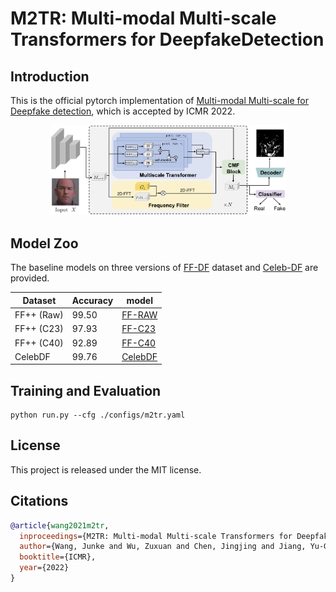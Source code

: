 # M2TR: Multi-modal Multi-scale Transformers for DeepfakeDetection

## Introduction

This is the official pytorch implementation of [Multi-modal Multi-scale for Deepfake detection](https://arxiv.org/abs/2104.09770), which is accepted by ICMR 2022.


<p align="center">
 <img width="75%" src="./imgs/network.png" />
</p>


## Model Zoo

The baseline models on three versions of [FF-DF](https://github.com/ondyari/FaceForensics) dataset and [Celeb-DF](https://github.com/yuezunli/celeb-deepfakeforensics) are provided.

| Dataset | Accuracy | model |
| --- | --- | --- | 
| FF++ (Raw) | 99.50 | [FF-RAW](https://drive.google.com/file/d/1_HaPE6r7Zzof2mmLmmc4fbIbqyWs17S0/view?usp=sharing) |
| FF++ (C23) | 97.93 | [FF-C23](https://drive.google.com/file/d/1XRIllA6p5YnITztl1burwcr5l7LAcpqv/view?usp=sharing) 
| FF++ (C40) | 92.89 | [FF-C40](https://drive.google.com/file/d/1xhclIjoh8GkVvoVefjDY-itdaV0VaMxY/view?usp=sharing) |
| CelebDF |99.76 |[CelebDF](https://drive.google.com/file/d/1_HaPE6r7Zzof2mmLmmc4fbIbqyWs17S0/view?usp=sharing) |

## Training and Evaluation

```
python run.py --cfg ./configs/m2tr.yaml
```

## License

This project is released under the MIT license.


## Citations

```bibtex
@article{wang2021m2tr,
  inproceedings={M2TR: Multi-modal Multi-scale Transformers for Deepfake Detection},
  author={Wang, Junke and Wu, Zuxuan and Chen, Jingjing and Jiang, Yu-Gang},
  booktitle={ICMR},
  year={2022}
}
```
